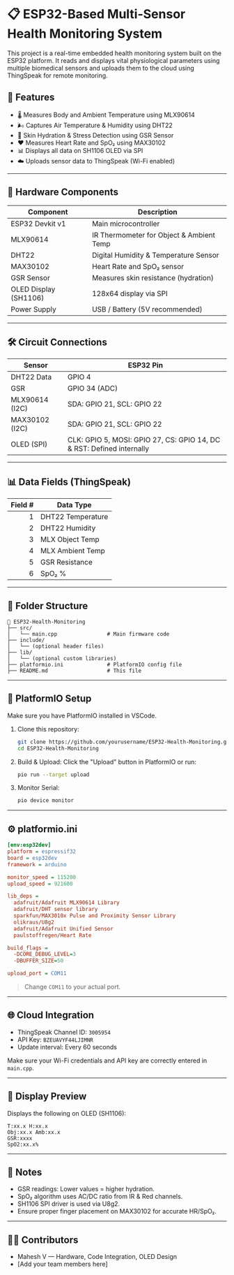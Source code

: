 # 📋 ESP32-Based Multi-Sensor Health Monitoring System

This project is a real-time embedded health monitoring system built on the ESP32 platform. It reads and displays vital physiological parameters using multiple biomedical sensors and uploads them to the cloud using ThingSpeak for remote monitoring.

## 🚀 Features

- 🌡️ Measures Body and Ambient Temperature using MLX90614
- 🌬️ Captures Air Temperature & Humidity using DHT22
- 👐 Skin Hydration & Stress Detection using GSR Sensor
- ❤️ Measures Heart Rate and SpO₂ using MAX30102
- 📊 Displays all data on SH1106 OLED via SPI
- ☁️ Uploads sensor data to ThingSpeak (Wi-Fi enabled)

---

## 🧰 Hardware Components

| Component          | Description                              |
|-------------------|------------------------------------------|
| ESP32 Devkit v1   | Main microcontroller                     |
| MLX90614          | IR Thermometer for Object & Ambient Temp |
| DHT22             | Digital Humidity & Temperature Sensor    |
| MAX30102          | Heart Rate and SpO₂ sensor               |
| GSR Sensor        | Measures skin resistance (hydration)     |
| OLED Display (SH1106) | 128x64 display via SPI               |
| Power Supply      | USB / Battery (5V recommended)           |

---

## 🛠️ Circuit Connections

| Sensor      | ESP32 Pin |
|-------------|-----------|
| DHT22 Data  | GPIO 4    |
| GSR         | GPIO 34 (ADC) |
| MLX90614 (I2C) | SDA: GPIO 21, SCL: GPIO 22 |
| MAX30102 (I2C) | SDA: GPIO 21, SCL: GPIO 22 |
| OLED (SPI)  | CLK: GPIO 5, MOSI: GPIO 27, CS: GPIO 14, DC & RST: Defined internally |

---

## 📊 Data Fields (ThingSpeak)

| Field # | Data Type         |
|--------:|-------------------|
| 1       | DHT22 Temperature |
| 2       | DHT22 Humidity    |
| 3       | MLX Object Temp   |
| 4       | MLX Ambient Temp  |
| 5       | GSR Resistance    |
| 6       | SpO₂ %            |

---

## 📁 Folder Structure

```
📆 ESP32-Health-Monitoring
├── src/
│   └── main.cpp                # Main firmware code
├── include/
│   └── (optional header files)
├── lib/
│   └── (optional custom libraries)
├── platformio.ini              # PlatformIO config file
├── README.md                   # This file
```

---

## 🧪 PlatformIO Setup

Make sure you have PlatformIO installed in VSCode.

1. Clone this repository:
   ```bash
   git clone https://github.com/yourusername/ESP32-Health-Monitoring.git
   cd ESP32-Health-Monitoring
   ```

2. Build & Upload:
   Click the "Upload" button in PlatformIO or run:

   ```bash
   pio run --target upload
   ```

3. Monitor Serial:
   ```bash
   pio device monitor
   ```

---

## ⚙️ platformio.ini

```ini
[env:esp32dev]
platform = espressif32
board = esp32dev
framework = arduino

monitor_speed = 115200
upload_speed = 921600

lib_deps = 
  adafruit/Adafruit MLX90614 Library
  adafruit/DHT sensor library
  sparkfun/MAX3010x Pulse and Proximity Sensor Library
  olikraus/U8g2
  adafruit/Adafruit Unified Sensor
  paulstoffregen/Heart Rate

build_flags = 
  -DCORE_DEBUG_LEVEL=3
  -DBUFFER_SIZE=50

upload_port = COM11
```

> Change `COM11` to your actual port.

---

## 🌐 Cloud Integration

- ThingSpeak Channel ID: `3005954`
- API Key: `BZEUAVYF44LJIMNR`
- Update interval: Every 60 seconds

Make sure your Wi-Fi credentials and API key are correctly entered in `main.cpp`.

---

## 📸 Display Preview

Displays the following on OLED (SH1106):
```
T:xx.x H:xx.x
Obj:xx.x Amb:xx.x
GSR:xxxx
SpO2:xx.x%
```

---

## 📌 Notes

- GSR readings: Lower values = higher hydration.
- SpO₂ algorithm uses AC/DC ratio from IR & Red channels.
- SH1106 SPI driver is used via U8g2.
- Ensure proper finger placement on MAX30102 for accurate HR/SpO₂.

---

## 👨‍💻 Contributors

- Mahesh V — Hardware, Code Integration, OLED Design
- [Add your team members here]
